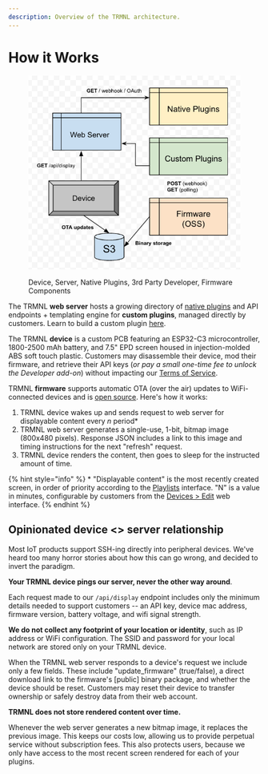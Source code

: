 ```yaml
---
description: Overview of the TRMNL architecture.
---
```


# How it Works

<figure><img src=".gitbook/assets/TRMNL architecture overview.png" alt=""><figcaption><p>Device, Server, Native Plugins, 3rd Party Developer, Firmware Components</p></figcaption></figure>

The TRMNL **web server** hosts a growing directory of [native plugins](https://usetrmnl.com/integrations) and API endpoints + templating engine for **custom plugins**, managed directly by customers. Learn to build a custom plugin [here](https://help.usetrmnl.com/en/articles/9510536-custom-plugins).

The TRMNL **device** is a custom PCB featuring an ESP32-C3 microcontroller, 1800-2500 mAh battery, and 7.5" EPD screen housed in injection-molded ABS soft touch plastic. Customers may disassemble their device, mod their firmware, and retrieve their API keys (_or pay a small one-time fee to unlock the Developer add-on_) without impacting our [Terms of Service](https://usetrmnl.com/terms).

TRMNL **firmware** supports automatic OTA (over the air) updates to WiFi-connected devices and is [open source](https://github.com/usetrmnl/firmware). Here's how it works:

1. TRMNL device wakes up and sends request to web server for displayable content every _n_ period\*
2. TRMNL web server generates a single-use, 1-bit, bitmap image (800x480 pixels). Response JSON includes a link to this image and timing instructions for the next "refresh" request.
3. TRMNL device renders the content, then goes to sleep for the instructed amount of time.

{% hint style="info" %}
\* "Displayable content" is the most recently created screen, in order of priority according to the [Playlists](https://usetrmnl.com/playlists) interface. "N" is a value in minutes, configurable by customers from the [Devices > Edit](https://usetrmnl.com/devices/) web interface.&#x20;
{% endhint %}

## Opinionated device <> server relationship

Most IoT products support SSH-ing directly into peripheral devices. We've heard too many horror stories about how this can go wrong, and decided to invert the paradigm.

**Your TRMNL device pings our server, never the other way around**.

Each request made to our `/api/display` endpoint includes only the minimum details needed to support customers -- an API key, device mac address, firmware version, battery voltage, and wifi signal strength.

**We do not collect any footprint of your location or identity**, such as IP address or WiFi configuration. The SSID and password for your local network are stored only on your TRMNL device.

When the TRMNL web server responds to a device's request we include only a few fields. These include "update\_firmware" (true/false), a direct download link to the firmware's \[public] binary package, and whether the device should be reset. Customers may reset their device to transfer ownership or safely destroy data from their web account.

**TRMNL does not store rendered content over time.**

Whenever the web server generates a new bitmap image, it replaces the previous image. This keeps our costs low, allowing us to provide perpetual service without subscription fees. This also protects users, because we only have access to the most recent screen rendered for each of your plugins.
